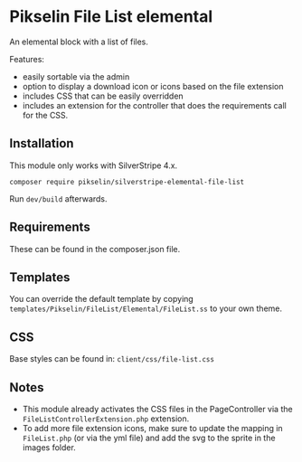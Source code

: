 # Pikselin File List elemental

An elemental block with a list of files.

Features:
- easily sortable via the admin
- option to display a download icon or icons based on the file extension
- includes CSS that can be easily overridden
- includes an extension for the controller that does the requirements call for the CSS.

## Installation
This module only works with SilverStripe 4.x.

`composer require pikselin/silverstripe-elemental-file-list`

Run `dev/build` afterwards.

## Requirements
These can be found in the composer.json file.

## Templates
You can override the default template by copying `templates/Pikselin/FileList/Elemental/FileList.ss` to your own theme.

## CSS
Base styles can be found in:
`client/css/file-list.css`

## Notes
- This module already activates the CSS files in the PageController via the `FileListControllerExtension.php` extension.
- To add more file extension icons, make sure to update the mapping in `FileList.php` (or via the yml file) and add
the svg to the sprite in the images folder.
